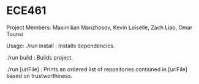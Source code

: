 # ECE461

Project Members: Maximilian Manzhosov, Kevin Loiselle, Zach Liao, Omar Tounsi

Usage:
./run install : Installs dependencies.

./run build : Builds project.

./run [urlFile] : Prints an ordered list of repositories contained in [urlFile] based on trustworthiness.
